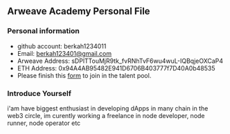 ## Arweave Academy Personal File

### Personal information

- github account: berkah1234011
- Email: berkah123401@gmail.com
- Arweave Address: sDPlTTouMjR9tk_fvRNhTvF6wu4wuL-IQBqjeOXCaP4
- ETH Address: 0x94A4AB95482E941D6706B403777f7D40A0b48535
- Please finish this [form](https://docs.google.com/forms/d/e/1FAIpQLSfWA5fIIcBgmRppm3jNz5vmf9Mai_QMVil-2pO4r7YKn_Zhtw/viewform?usp=sf_link) to join in the talent pool.

### Introduce Yourself
 i'am have biggest enthusiast in developing dApps in many chain in the web3 circle, im curently working a freelance in node developer, node runner, node operator etc



